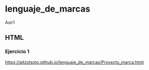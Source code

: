 # lenguaje_de_marcas
Asir1


## HTML

### Ejercicio 1
https://aitzolsoto.github.io/lenguaje_de_marcas/Proyecto_marca.html
